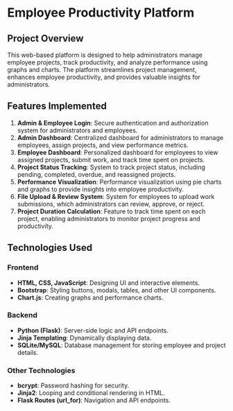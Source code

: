# Employee Productivity Platform

## Project Overview
This web-based platform is designed to help administrators manage employee projects, track productivity, and analyze performance using graphs and charts. The platform streamlines project management, enhances employee productivity, and provides valuable insights for administrators.

## Features Implemented
1. **Admin & Employee Login**: Secure authentication and authorization system for administrators and employees.
2. **Admin Dashboard**: Centralized dashboard for administrators to manage employees, assign projects, and view performance metrics.
3. **Employee Dashboard**: Personalized dashboard for employees to view assigned projects, submit work, and track time spent on projects.
4. **Project Status Tracking**: System to track project status, including pending, completed, overdue, and reassigned projects.
5. **Performance Visualization**: Performance visualization using pie charts and graphs to provide insights into employee productivity.
6. **File Upload & Review System**: System for employees to upload work submissions, which administrators can review, approve, or reject.
7. **Project Duration Calculation**: Feature to track time spent on each project, enabling administrators to monitor project progress and productivity.

## Technologies Used
### Frontend
* **HTML, CSS, JavaScript**: Designing UI and interactive elements.
* **Bootstrap**: Styling buttons, modals, tables, and other UI components.
* **Chart.js**: Creating graphs and performance charts.

### Backend
* **Python (Flask)**: Server-side logic and API endpoints.
* **Jinja Templating**: Dynamically displaying data.
* **SQLite/MySQL**: Database management for storing employee and project details.

### Other Technologies
* **bcrypt**: Password hashing for security.
* **Jinja2**: Looping and conditional rendering in HTML.
* **Flask Routes (url_for)**: Navigation and API endpoints.
